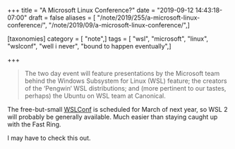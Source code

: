 +++
title = "A Microsoft Linux Conference?"
date = "2019-09-12 14:43:18-07:00"
draft = false
aliases = [ "/note/2019/255/a-microsoft-linux-conference/", "/note/2019/09/a-microsoft-linux-conference/",]

[taxonomies]
category = [ "note",]
tags = [ "wsl", "microsoft", "linux", "wslconf", "well i never", "bound to happen eventually",]

+++

> The two day event will feature presentations by the Microsoft team behind the Windows Subsystem for Linux
> (WSL) feature; the creators of the ‘Pengwin‘ WSL distributions; and (more pertinent to our tastes, perhaps)
> the Ubuntu on WSL team at Canonical.

The free-but-small [WSLConf][] is scheduled for March of next year, so WSL 2 will probably be generally
available. Much easier than staying caught up with the Fast Ring.

I may have to check this out.

[WSLConf]: https://www.wslconf.dev/